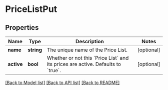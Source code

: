 # PriceListPut

## Properties
Name | Type | Description | Notes
------------ | ------------- | ------------- | -------------
**name** | **string** | The unique name of the Price List. | [optional] 
**active** | **bool** | Whether or not this &#x60;Price List&#x60; and its prices are active.  Defaults to &#x60;true&#x60;. | [optional] 

[[Back to Model list]](../README.md#documentation-for-models) [[Back to API list]](../README.md#documentation-for-api-endpoints) [[Back to README]](../README.md)


